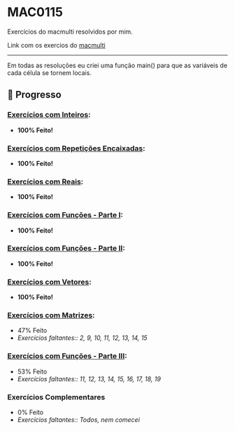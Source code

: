 # MAC0115
Exercícios do macmulti resolvidos por mim.

Link com os exercios do [macmulti](https://www.ime.usp.br/~macmulti/)

---
Em todas as resoluções eu criei uma função main() para que as variáveis de cada célula se tornem locais.


## 📝 Progresso

### [Exercícios com Inteiros](https://github.com/ghurone/mac0115/blob/master/Macmulti/exercicios_com_inteiros.ipynb):

- **100% Feito!**

### [Exercícios com Repetições Encaixadas](https://github.com/ghurone/mac0115/blob/master/Macmulti/exercicios_com_repeticoes_encaixadas.ipynb):

- **100% Feito!**

### [Exercícios com Reais](https://github.com/ghurone/mac0115/blob/master/Macmulti/exercicios_com_reais.ipynb):

- **100% Feito!**

### [Exercícios com Funções - Parte I](https://github.com/ghurone/mac0115/blob/master/Macmulti/exercicios_com_funcoes_1.ipynb):

- **100% Feito!**

### [Exercícios com Funções - Parte II](https://github.com/ghurone/mac0115/blob/master/Macmulti/exercicios_com_funcoes_2.ipynb):

- **100% Feito!**

### [Exercícios com Vetores](https://github.com/ghurone/mac0115/blob/master/Macmulti/exercicios_com_vetores.ipynb):

- **100% Feito!**

### [Exercícios com Matrizes](https://github.com/ghurone/mac0115/blob/master/Macmulti/exercicios_com_matrizes.ipynb):

- 47% Feito
- *Exercícios faltantes:: 2, 9, 10, 11, 12, 13, 14, 15*

### [Exercícios com Funções - Parte III](https://github.com/ghurone/mac0115/blob/master/Macmulti/exercicios_com_funcoes_3.ipynb):

- 53% Feito
- *Exercícios faltantes:: 11, 12, 13, 14, 15, 16, 17, 18, 19*

### Exercícios Complementares

- 0% Feito
- *Exercícios faltantes:: Todos, nem comecei*
